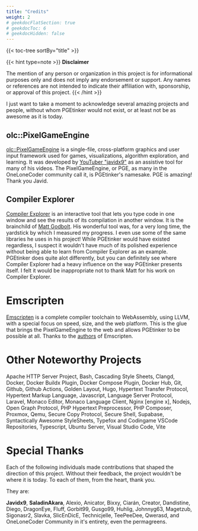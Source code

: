 ```yaml
---
title: "Credits"
weight: 2
# geekdocFlatSection: true
# geekdocToc: 6
# geekdocHidden: false
---
```


{{< toc-tree sortBy="title" >}}

{{< hint type=note >}}
**Disclaimer**

The mention of any person or organization in this project is for informational
purposes only and does not imply any endorsement or support. Any names or
references are not intended to indicate their affiliation with, sponsorship,
or approval of this project.
{{< /hint >}}

I just want to take a moment to acknowledge several amazing projects and people,
without whom PGEtinker would not exist, or at least not be as awesome as it is
today.

## olc::PixelGameEngine

[olc::PixelGameEngine](https://github.com/OneLoneCoder/olcPixelGameEngine) is a
single-file, cross-platform graphics and user input framework used for games,
visualizations, algorithm exploration, and learning. It was developed by [YouTuber
"javidx9"](https://youtube.com/@javidx9) as an assistive tool for many of his
videos. The PixelGameEngine, or PGE, as many in the OneLoneCoder community call it,
is PGEtinker's namesake. PGE is amazing! Thank
you Javid.

## Compiler Explorer

[Compiler Explorer](https://godbolt.org) is an interactive tool that lets you
type code in one window and see the results of its compilation in another window.
It is the brainchild of [Matt Godbolt](https://xania.org/MattGodbolt). His wonderful
tool was, for a very long time, the yardstick by which I measured my progress. I even
use some of the same libraries he uses in his project! While PGEtinker would have
existed regardless, I suspect it wouldn't have much of its polished experience
without being able to learn from Compiler Explorer as an example. PGEtinker
does quite alot differently, but you can definitely see where Compiler Explorer
had a heavy influence on the way PGEtinker presents itself. I felt it would be
inappropriate not to thank Matt for his work on Compiler Explorer.

# Emscripten

[Emscripten](https://emscripten.org) is a complete compiler toolchain to
WebAssembly, using LLVM, with a special focus on speed, size, and the web
platform. This is the glue that brings the PixelGameEngine to the web and
allows PGEtinker to be possible at all. Thanks to the
[authors](https://emscripten.org/docs/contributing/AUTHORS.html#emscripten-authors)
of Emscripten.

# Other Noteworthy Projects

Apache HTTP Server Project,
Bash,
Cascading Style Sheets,
Clangd,
Docker,
Docker Buildx Plugin,
Docker Compose Plugin,
Docker Hub,
Git,
Github,
Github Actions,
Golden Layout,
Hugo,
Hypertext Transfer Protocol,
Hypertext Markup Language,
Javascript,
Language Server Protocol,
Laravel,
Monaco Editor,
Monaco Language Client,
Nginx [engine x],
Nodejs,
Open Graph Protocol,
PHP Hypertext Preprocessor,
PHP Composer,
Proxmox,
Qemu,
Secure Copy Protocol,
Secure Shell,
Supabase,
Syntactically Awesome StyleSheets,
Typefox and Codingame VSCode Repositories,
Typescript,
Ubuntu Server,
Visual Studio Code,
Vite

# Special Thanks

Each of the following individuals made contributions that shaped the direction
of this project. Without their feedback, the project wouldn't be where it is
today. To each of them, from the heart, thank you.

They are:

**Javidx9**,
**SaladinAkara**,
Alexio,
Anicator,
Bixxy,
Ciarán,
Creator,
Dandistine,
Diego, 
DragonEye,
Fluff,
Gorbit99,
Gusgo99,
Huhlig,
Johnnyg63,
Magetzub,
Sigonasr2,
Slavka,
SlicEnDicE,
Technicjelle,
TeePeeDee,
Qwerasd,
and OneLoneCoder Community in it's entirety, even the permagreens.

